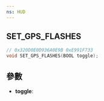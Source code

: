 ```yaml
---
ns: HUD
---
```

## SET_GPS_FLASHES

```c
// 0x320D0E0D936A0E9B 0xE991F733
void SET_GPS_FLASHES(BOOL toggle);
```


## 參數
* **toggle**: 

